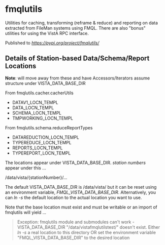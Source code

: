 # fmqlutils

Utilities for caching, transforming (reframe & reduce) and reporting on data extracted from FileMan systems using FMQL. There are also "bonus" utilities for using the VistA RPC interface.

Published to _https://pypi.org/project/fmqlutils/_

## Details of Station-based Data/Schema/Report Locations

__Note__: will move away from these and have Accessors/Iterators assume structure under VISTA_DATA_BASE_DIR

From fmqlutils.cacher.cacherUtils

  * DATAV1_LOCN_TEMPL
  * DATA_LOCN_TEMPL
  * SCHEMA_LOCN_TEMPL
  * TMPWORKING_LOCN_TEMPL

From fmqlutils.schema.reduceReportTypes

  * DATAREDUCTION_LOCN_TEMPL
  * TYPEREDUCE_LOCN_TEMPL
  * REPORTS_LOCN_TEMPL
  * TYPEREPORT_LOCN_TEMPL

The locations appear under VISTA_DATA_BASE_DIR. _station numbers_ appear under this ...

  /data/vista/{stationNumber}/...

The default VISTA_DATA_BASE_DIR is /data/vista/ but it can be reset using an environment variable, _FMQL_VISTA_DATA_BASE_DIR_.
Alternatively, you can _ln -s_ the default location to the actual location you want to use.

Note that the base location must exist and must be writable or an import of fmqlutils will yield ...

> Exception: fmqlutils module and submodules can't work - VISTA_DATA_BASE_DIR "/data/vistafmqlutilstest/" doesn't exist. Either _ln -s_ a real location to this directory OR set the environment variable "FMQL_VISTA_DATA_BASE_DIR" to the desired location

